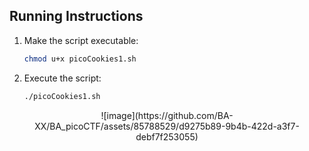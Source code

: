 ## Running Instructions

1. Make the script executable:
   ```bash
   chmod u+x picoCookies1.sh
   ```

2. Execute the script:
   ```bash
   ./picoCookies1.sh
   ```
<p align="center">
![image](https://github.com/BA-XX/BA_picoCTF/assets/85788529/d9275b89-9b4b-422d-a3f7-debf7f253055)
</p>

